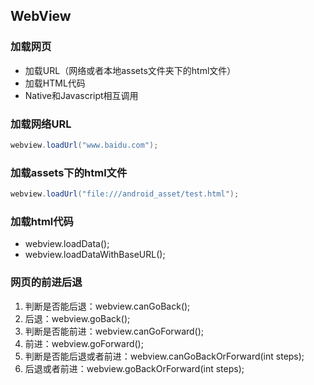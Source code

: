 ## WebView

### 加载网页

- 加载URL（网络或者本地assets文件夹下的html文件）
- 加载HTML代码
- Native和Javascript相互调用



### 加载网络URL

```java
webview.loadUrl("www.baidu.com");
```



### 加载assets下的html文件

```java
webview.loadUrl("file:///android_asset/test.html");
```



### 加载html代码

- webview.loadData();
- webview.loadDataWithBaseURL();



### 网页的前进后退

1. 判断是否能后退：webview.canGoBack();
2. 后退：webview.goBack();
3. 判断是否能前进：webview.canGoForward();
4. 前进：webview.goForward();
5. 判断是否能后退或者前进：webview.canGoBackOrForward(int steps);
6. 后退或者前进：webview.goBackOrForward(int steps);

